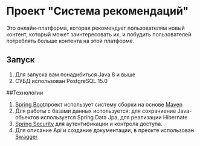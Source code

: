 # Проект "Система рекомендаций"
Это онлайн-платформа, которая рекомендует пользователям новый контент, который может заинтересовать их, 
и побудить пользователей потреблять больше контента на этой платформе.

## Запуск
1. Для запуска вам понадибиться Java 8 и выше
2. СУБД использован PostgreSQL 15.0

##Технологии
1. [Spring Boot](https://spring.io/projects/spring-boot)проект использует систему сборки на основе [Maven](https://maven.apache.org/)
2. Для работы с базами данных используется: для сохраниение Java-обьектов используется Spring Data Jpa, для реализации Hibernate
3. [Spring Security](https://spring.io/projects/spring-security) для аутентификации и контрола доступа.
4. Для описание Api и создание документации, в преокте использован [Swagger](https://swagger.io/)
